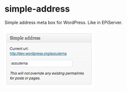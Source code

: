 simple-address
==============

Simple address meta box for WordPress. Like in EPiServer.

![](screenshot.png)

